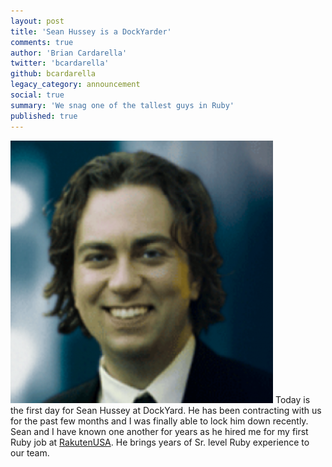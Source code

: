 ```yaml
---
layout: post
title: 'Sean Hussey is a DockYarder'
comments: true
author: 'Brian Cardarella'
twitter: 'bcardarella'
github: bcardarella
legacy_category: announcement
social: true
summary: 'We snag one of the tallest guys in Ruby'
published: true
---
```


![Sean Hussey](/images/hussey.png)
Today is the first day for Sean Hussey at DockYard. He has been
contracting with us for the past few months and I was finally able to
lock him down recently. Sean and I have known one another for years as
he hired me for my first Ruby job at
[RakutenUSA](http://global.rakuten.com/en/). He brings years of Sr.
level Ruby experience to our team.
